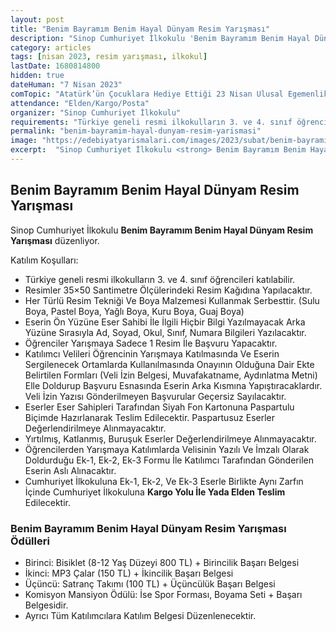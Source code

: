 ```yaml
---
layout: post
title: "Benim Bayramım Benim Hayal Dünyam Resim Yarışması"
description: "Sinop Cumhuriyet İlkokulu 'Benim Bayramım Benim Hayal Dünyam Resim Yarışması' düzenliyor."
category: articles
tags: [nisan 2023, resim yarışması, ilkokul]
lastDate: 1680814800
hidden: true
dateHuman: "7 Nisan 2023"
comTopic: "Atatürk’ün Çocuklara Hediye Ettiği 23 Nisan Ulusal Egemenlik Ve Çocuk Bayramının Çocukların Hayal Dünyası Üzerindeki Yansımaları"
attendance: "Elden/Kargo/Posta"
organizer: "Sinop Cumhuriyet İlkokulu"
requirements: "Türkiye geneli resmi ilkokulların 3. ve 4. sınıf öğrencileri katılabilir."
permalink: "benim-bayramim-hayal-dunyam-resim-yarismasi"
image: "https://edebiyatyarismalari.com/images/2023/subat/benim-bayramim-hayal-dunyam-resim-yarismasi.jpg"
excerpt:  "Sinop Cumhuriyet İlkokulu <strong> Benim Bayramım Benim Hayal Dünyam Resim Yarışması </strong> düzenliyor."
---
```


## Benim Bayramım Benim Hayal Dünyam Resim Yarışması
Sinop Cumhuriyet İlkokulu **Benim Bayramım Benim Hayal Dünyam Resim Yarışması** düzenliyor.  

Katılım Koşulları:
- Türkiye geneli resmi ilkokulların 3. ve 4. sınıf öğrencileri katılabilir.
- Resimler 35×50 Santimetre Ölçülerindeki Resim Kağıdına Yapılacaktır.
- Her Türlü Resim Tekniği Ve Boya Malzemesi Kullanmak Serbesttir. (Sulu Boya, Pastel Boya, Yağlı Boya, Kuru Boya, Guaj Boya)
- Eserin Ön Yüzüne Eser Sahibi İle İlgili Hiçbir Bilgi Yazılmayacak Arka Yüzüne Sırasıyla Ad, Soyad, Okul, Sınıf, Numara Bilgileri Yazılacaktır.
- Öğrenciler Yarışmaya Sadece 1 Resim İle Başvuru Yapacaktır.
- Katılımcı Velileri Öğrencinin Yarışmaya Katılmasında Ve Eserin Sergilenecek Ortamlarda Kullanılmasında Onayının Olduğuna Dair Ekte Belirtilen Formları (Veli İzin Belgesi, Muvafakatname, Aydınlatma Metni) Elle Doldurup Başvuru Esnasında Eserin Arka Kısmına Yapıştıracaklardır. Veli İzin Yazısı Gönderilmeyen Başvurular Geçersiz Sayılacaktır.
- Eserler Eser Sahipleri Tarafından Siyah Fon Kartonuna Paspartulu Biçimde Hazırlanarak Teslim Edilecektir. Paspartusuz Eserler Değerlendirilmeye Alınmayacaktır.
- Yırtılmış, Katlanmış, Buruşuk Eserler Değerlendirilmeye Alınmayacaktır.
- Öğrencilerden Yarışmaya Katılımlarda Velisinin Yazılı Ve İmzalı Olarak Doldurduğu Ek-1, Ek-2, Ek-3 Formu İle Katılımcı Tarafından Gönderilen Eserin Aslı Alınacaktır.
- Cumhuriyet İlkokuluna Ek-1, Ek-2, Ve Ek-3 Eserle Birlikte Aynı Zarfın İçinde Cumhuriyet İlkokuluna **Kargo Yolu İle Yada Elden Teslim** Edilecektir.


### Benim Bayramım Benim Hayal Dünyam Resim Yarışması Ödülleri
- Birinci: Bisiklet (8-12 Yaş Düzeyi 800 TL) + Birincilik Başarı Belgesi
- İkinci: MP3 Çalar (150 TL) + İkincilik Başarı Belgesi
- Üçüncü: Satranç Takımı (100 TL) + Üçüncülük Başarı Belgesi
- Komisyon Mansiyon Ödülü: İse Spor Forması, Boyama Seti + Başarı Belgesidir.
- Ayrıcı Tüm Katılımcılara Katılım Belgesi Düzenlenecektir.